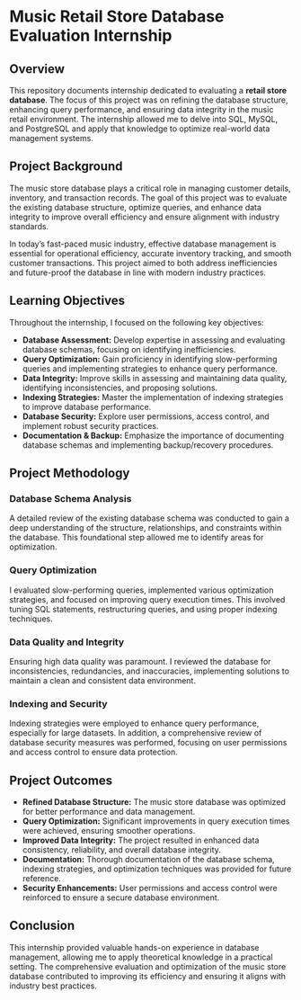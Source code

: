 # Music Retail Store Database Evaluation Internship

## Overview
This repository documents internship dedicated to evaluating a **retail store database**. The focus of this project was on refining the database structure, enhancing query performance, and ensuring data integrity in the music retail environment. The internship allowed me to delve into SQL, MySQL, and PostgreSQL and apply that knowledge to optimize real-world data management systems.

## Project Background
The music store database plays a critical role in managing customer details, inventory, and transaction records. The goal of this project was to evaluate the existing database structure, optimize queries, and enhance data integrity to improve overall efficiency and ensure alignment with industry standards.

In today’s fast-paced music industry, effective database management is essential for operational efficiency, accurate inventory tracking, and smooth customer transactions. This project aimed to both address inefficiencies and future-proof the database in line with modern industry practices.

## Learning Objectives
Throughout the internship, I focused on the following key objectives:

- **Database Assessment:** Develop expertise in assessing and evaluating database schemas, focusing on identifying inefficiencies.
- **Query Optimization:** Gain proficiency in identifying slow-performing queries and implementing strategies to enhance query performance.
- **Data Integrity:** Improve skills in assessing and maintaining data quality, identifying inconsistencies, and proposing solutions.
- **Indexing Strategies:** Master the implementation of indexing strategies to improve database performance.
- **Database Security:** Explore user permissions, access control, and implement robust security practices.
- **Documentation & Backup:** Emphasize the importance of documenting database schemas and implementing backup/recovery procedures.

## Project Methodology

### Database Schema Analysis
A detailed review of the existing database schema was conducted to gain a deep understanding of the structure, relationships, and constraints within the database. This foundational step allowed me to identify areas for optimization.

### Query Optimization
I evaluated slow-performing queries, implemented various optimization strategies, and focused on improving query execution times. This involved tuning SQL statements, restructuring queries, and using proper indexing techniques.

### Data Quality and Integrity
Ensuring high data quality was paramount. I reviewed the database for inconsistencies, redundancies, and inaccuracies, implementing solutions to maintain a clean and consistent data environment.

### Indexing and Security
Indexing strategies were employed to enhance query performance, especially for large datasets. In addition, a comprehensive review of database security measures was performed, focusing on user permissions and access control to ensure data protection.

## Project Outcomes

- **Refined Database Structure:** The music store database was optimized for better performance and data management.
- **Query Optimization:** Significant improvements in query execution times were achieved, ensuring smoother operations.
- **Improved Data Integrity:** The project resulted in enhanced data consistency, reliability, and overall database integrity.
- **Documentation:** Thorough documentation of the database schema, indexing strategies, and optimization techniques was provided for future reference.
- **Security Enhancements:** User permissions and access control were reinforced to ensure a secure database environment.

## Conclusion
This internship provided valuable hands-on experience in database management, allowing me to apply theoretical knowledge in a practical setting. The comprehensive evaluation and optimization of the music store database contributed to improving its efficiency and ensuring it aligns with industry best practices.

